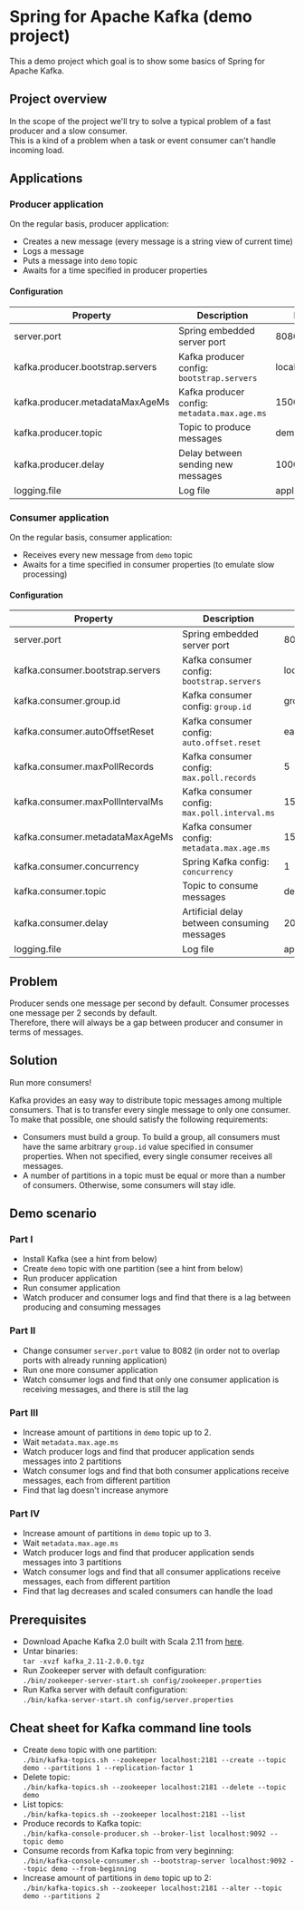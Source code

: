 # Spring for Apache Kafka (demo project)

This a demo project which goal is to show some basics of Spring for Apache Kafka.

## Project overview

In the scope of the project we'll try to solve a typical problem of a fast producer and a slow consumer.\
This is a kind of a problem when a task or event consumer can't handle incoming load.

## Applications

### Producer application

On the regular basis, producer application:
* Creates a new message (every message is a string view of current time)
* Logs a message
* Puts a message into `demo` topic
* Awaits for a time specified in producer properties

#### Configuration

| Property                         | Description                                  | Default Value          |
|----------------------------------|----------------------------------------------|------------------------|
| server.port                      | Spring embedded server port                  | 8080                   |
| kafka.producer.bootstrap.servers | Kafka producer config: `bootstrap.servers`   | localhost:9092         |
| kafka.producer.metadataMaxAgeMs  | Kafka producer config: `metadata.max.age.ms` | 15000                  |
| kafka.producer.topic             | Topic to produce messages                    | demo                   |
| kafka.producer.delay             | Delay between sending new messages           | 1000                   |
| logging.file                     | Log file                                     | application-${PID}.log |

### Consumer application

On the regular basis, consumer application:
* Receives every new message from `demo` topic
* Awaits for a time specified in consumer properties (to emulate slow processing)

#### Configuration

| Property                         | Description                                   | Default Value          |
|----------------------------------|-----------------------------------------------|------------------------|
| server.port                      | Spring embedded server port                   | 8081                   |
| kafka.consumer.bootstrap.servers | Kafka consumer config: `bootstrap.servers`    | localhost:9092         |
| kafka.consumer.group.id          | Kafka consumer config: `group.id`             | group1                 |
| kafka.consumer.autoOffsetReset   | Kafka consumer config: `auto.offset.reset`    | earliest               |
| kafka.consumer.maxPollRecords    | Kafka consumer config: `max.poll.records`     | 5                      |
| kafka.consumer.maxPollIntervalMs | Kafka consumer config: `max.poll.interval.ms` | 15000                  |
| kafka.consumer.metadataMaxAgeMs  | Kafka consumer config: `metadata.max.age.ms`  | 15000                  |
| kafka.consumer.concurrency       | Spring Kafka config: `concurrency`            | 1                      |
| kafka.consumer.topic             | Topic to consume messages                     | demo                   |
| kafka.consumer.delay             | Artificial delay between consuming messages   | 2000                   |
| logging.file                     | Log file                                      | application-${PID}.log |

## Problem

Producer sends one message per second by default. Consumer processes one message per 2 seconds by default.\
Therefore, there will always be a gap between producer and consumer in terms of messages.

## Solution

Run more consumers!

Kafka provides an easy way to distribute topic messages among multiple consumers. That is to transfer every single message to only one consumer. To make that possible, one should satisfy the following requirements:
* Consumers must build a group. To build a group, all consumers must have the same arbitrary `group.id` value specified in consumer properties. When not specified, every single consumer receives all messages.
* A number of partitions in a topic must be equal or more than a number of consumers. Otherwise, some consumers will stay idle.

## Demo scenario

### Part I

* Install Kafka (see a hint from below)
* Create `demo` topic with one partition (see a hint from below)
* Run producer application
* Run consumer application
* Watch producer and consumer logs and find that there is a lag between producing and consuming messages 

### Part II

* Change consumer `server.port` value to 8082 (in order not to overlap ports with already running application)
* Run one more consumer application
* Watch consumer logs and find that only one consumer application is receiving messages, and there is still the lag

### Part III

* Increase amount of partitions in `demo` topic up to 2.
* Wait `metadata.max.age.ms`
* Watch producer logs and find that producer application sends messages into 2 partitions
* Watch consumer logs and find that both consumer applications receive messages, each from different partition
* Find that lag doesn't increase anymore

### Part IV

* Increase amount of partitions in `demo` topic up to 3.
* Wait `metadata.max.age.ms`
* Watch producer logs and find that producer application sends messages into 3 partitions
* Watch consumer logs and find that all consumer applications receive messages, each from different partition
* Find that lag decreases and scaled consumers can handle the load 

## Prerequisites

* Download Apache Kafka 2.0 built with Scala 2.11 from [here](https://kafka.apache.org/downloads).
* Untar binaries:\
`tar -xvzf kafka_2.11-2.0.0.tgz`
* Run Zookeeper server with default configuration:\
`./bin/zookeeper-server-start.sh config/zookeeper.properties`
* Run Kafka server with default configuration:\
`./bin/kafka-server-start.sh config/server.properties`

## Cheat sheet for Kafka command line tools

* Create `demo` topic with one partition:\
`./bin/kafka-topics.sh --zookeeper localhost:2181 --create --topic demo --partitions 1 --replication-factor 1`
* Delete topic:\
`./bin/kafka-topics.sh --zookeeper localhost:2181 --delete --topic demo`
* List topics:\
`./bin/kafka-topics.sh --zookeeper localhost:2181 --list`
* Produce records to Kafka topic:\
`./bin/kafka-console-producer.sh --broker-list localhost:9092 --topic demo`
* Consume records from Kafka topic from very beginning:\
`./bin/kafka-console-consumer.sh --bootstrap-server localhost:9092 --topic demo --from-beginning`
* Increase amount of partitions in `demo` topic up to 2:\
`./bin/kafka-topics.sh --zookeeper localhost:2181 --alter --topic demo --partitions 2`
